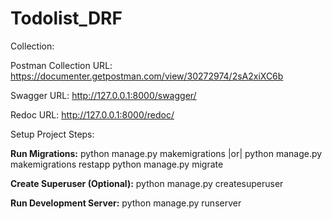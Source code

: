 


# Todolist_DRF

 Collection:
 
Postman Collection URL:  https://documenter.getpostman.com/view/30272974/2sA2xiXC6b

Swagger URL: http://127.0.0.1:8000/swagger/

Redoc URL: http://127.0.0.1:8000/redoc/



Setup Project Steps:

**Run Migrations:**
   python manage.py makemigrations |or| python manage.py makemigrations restapp
   python manage.py migrate

**Create Superuser (Optional):**
   python manage.py createsuperuser

**Run Development Server:**
   python manage.py runserver

